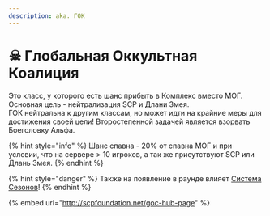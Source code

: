```yaml
---
description: aka. ГОК
---
```


# ☠ Глобальная Оккультная Коалиция

Это класс, у которого есть шанс прибыть в Комплекс вместо МОГ. Основная цель - нейтрализация SCP и Длани Змея.\
ГОК нейтральна к другим классам, но может идти на крайние меры для достижения своей цели! Второстепенной задачей является взорвать Боеголовку Альфа.

{% hint style="info" %}
Шанс спавна - 20% от спавна МОГ и при условии, что на сервере > 10 игроков, а так же присутствуют SCP или Длань Змея.
{% endhint %}

{% hint style="danger" %}
Также на появление в раунде влияет [Система Сезонов](../../server-systems/seasons-system.md)!
{% endhint %}

{% embed url="http://scpfoundation.net/goc-hub-page" %}
